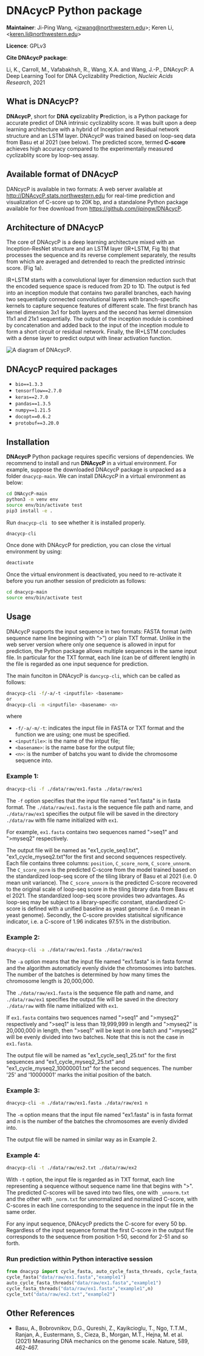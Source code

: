 DNAcycP Python package 
================

**Maintainer**: Ji-Ping Wang, \<<jzwang@northwestern.edu>\>; Keren Li, \<<keren.li@northwestern.edu>\>

**Licence**: GPLv3

**Cite DNAcycP package**:

Li, K., Carroll, M., Vafabakhsh, R., Wang, X.A. and Wang, J.-P., DNAcycP: A Deep Learning Tool for DNA Cyclizability Prediction, *Nucleic Acids Research*, 2021

## What is DNAcycP?

**DNAcycP**, short for **DNA** **cyc**lizablity **P**rediction, is a Python package for accurate predict of DNA intrinsic cyclizablity score. It was built upon a deep learning architecture with a hybrid of Inception and Residual network structure and an LSTM layer. DNAcycP was trained based on loop-seq data from Basu et al 2021 (see below). The predicted score, termed **C-score** achieves high accuracy compared to the experimentally measured cyclizablity score by loop-seq assay.

## Available format of DNAcycP

DANcycP is available in two formats: A web server available at http://DNAcycP.stats.northwestern.edu for real-time prediction and visualization of C-score up to 20K bp, and a standalone Python package available for free download from https://github.com/jipingw/DNAcycP. 


## Architecture of DNAcycP

The core of DNAcycP is a deep learning architecture mixed with an Inception-ResNet structure and an LSTM layer (IR+LSTM, Fig 1b) that processes the sequence and its reverse complement separately, the results from which are averaged and detrended to reach the predicted intrinsic score. (Fig 1a).

IR+LSTM starts with a convolutional layer for dimension reduction such that the encoded sequence space is reduced from 2D to 1D. The output is fed into an inception module that contains two parallel branches, each having two sequentially connected convolutional layers with branch-specific kernels to capture sequence features of different scale. The first branch has kernel dimension 3x1 for both layers and the second has kernel dimension 11x1 and 21x1 sequentially. The output of the inception module is combined by concatenation and added back to the input of the inception module to form a short circuit or residual network. Finally, the IR+LSTM concludes with a dense layer to predict output with linear activation function. 

![A diagram of DNAcycP.](./figures/Figure1.png)

## DNAcycP required packages

* `bio==1.3.3`
* `tensorflow==2.7.0`
* `keras==2.7.0`
* `pandas==1.3.5`
* `numpy==1.21.5`
* `docopt==0.6.2`
* `protobuf==3.20.0`


## Installation

**DNAcycP** Python package requires specific versions of dependencies. We recommend to install and run **DNAcycP** in a virtual environment. For example, suppose the downloaded DNAcycP package is unpacked as a folder `dnacycp-main`. We can install DNAcycP in a virtual environment as below:

```bash
cd DNAcycP-main
python3 -m venv env
source env/bin/activate test
pip3 install -e .
```

Run `dnacycp-cli ` to see whether it is installed properly.

```bash
dnacycp-cli 
```

Once done with DNAcycP for prediction, you can close the virtual environment by using:
```bash
deactivate
```

Once the virtual environment is deactivated, you need to re-activate it before you run another session of prediciotn as follows:
```bash
cd dnacycp-main
source env/bin/activate test
```

## Usage

DNAcycP supports the input sequence in two formats: FASTA format (with sequence name line beginning with “>”) or plain TXT format. Unlike in the web server version where only one sequence is allowed in input for prediction, the Python package allows multiple sequences in the same input file. In particular for the TXT format, each line (can be of different length) in the file is regarded as one input sequence for prediction. 

The main funciton in DNAcycP is `dancycp-cli`, which can be called as follows:
```bash
dnacycp-cli -f/-a/-t <inputfile> <basename>
or
dnacycp-cli -m <inputfile> <basename> <n>
```
where 
  * `-f/-a/-m/-t`: indicates the input file in FASTA or TXT format and the function we are using; one must be specified.
  * `<inputfile>`: is the name of the intput file;
  * `<basename>`: is the name base for the output file;
  * `<n>`: is the number of batchs you want to divide the chromosome sequence into.
  
### Example 1:

```bash
dnacycp-cli -f ./data/raw/ex1.fasta ./data/raw/ex1
```
The `-f` option specifies that the input file named "ex1.fasta" is in fasta format. 
The `./data/raw/ex1.fasta` is the sequence file path and name, and `./data/raw/ex1` specifies the output file will be saved in the directory `./data/raw` with file name initialized with `ex1`.

For example, `ex1.fasta` contains two sequences named ">seq1" and ">myseq2" respectively.

The output file will be named as "ex1_cycle_seq1.txt", "ex1_cycle_myseq2.txt"for the first and second sequences respectively. Each file contains three columns: `position`, `C_score_norm`, `C_score_unnorm`. The `C_score_norm` is the predicted C-score from the model trained based on the standardized loop-seq score of the tiling library of Basu et al 2021 (i.e. 0 mean unit variance). The `C_score_unnorm` is the predicted C-score recovered to the original scale of loop-seq score in the tiling library data from Basu et el 2021. The standardized loop-seq score provides two advantages. As loop-seq may be subject to a library-specific constant, standardized C-score is defined with a unified baseline as yeast genome (i.e. 0 mean in yeast genome). Secondly, the C-score provides statisitcal significance indicator, i.e. a C-score of 1.96 indicates 97.5% in the distribution.

### Example 2:

```bash
dnacycp-cli -a ./data/raw/ex1.fasta ./data/raw/ex1
```
The `-a` option means that the input file named "ex1.fasta" is in fasta format and the algorithm automaticly evenly divide the chromosomes into batches. The number of the batches is determined by how many times the chromosome length is 20,000,000. 

The `./data/raw/ex1.fasta` is the sequence file path and name, and `./data/raw/ex1` specifies the output file will be saved in the directory `./data/raw` with file name initialized with `ex1`.

If `ex1.fasta` contains two sequences named ">seq1" and ">myseq2" respectively and ">seq1" is less than 19,999,999 in length and ">myseq2" is 20,000,000 in length, then ">seq1" will be kept in one batch and ">myseq2" will be evenly divided into two batches. Note that this is not the case in `ex1.fasta`.

The output file will be named as "ex1_cycle_seq1_25.txt" for the first sequences and "ex1_cycle_myseq2_25.txt" and "ex1_cycle_myseq2_10000001.txt" for the second sequences. The number '25' and '10000001' marks the initial position of the batch.

### Example 3:

```bash
dnacycp-cli -m ./data/raw/ex1.fasta ./data/raw/ex1 n
```
The `-m` option means that the input file named "ex1.fasta" is in fasta format and n is the number of the batches the chromosomes are evenly divided into.

The output file will be named in similar way as in Example 2.


### Example 4:

```bash
dnacycp-cli -t ./data/raw/ex2.txt ./data/raw/ex2
```
With `-t` option, the input file is regarded as in TXT format, each line representing a sequence without sequence name line that begins with ">".
The predicted C-scores will be saved into two files, one with `_unnorm.txt` and the other with `_norm.txt` for unnormalized and normalized C-score, with C-scores in each line corresponding to the sequence in the input file in the same order.

For any input sequence, DNAcycP predicts the C-score for every 50 bp. Regardless of the input sequence format the first C-score in the output file corresponds to the sequence from position 1-50, second for 2-51 and so forth.

### Run prediction within Python interactive session

```python
from dnacycp import cycle_fasta, auto_cycle_fasta_threads, cycle_fasta_threads, cycle_txt
cycle_fasta("data/raw/ex1.fasta","example1")
auto_cycle_fasta_threads("data/raw/ex1.fasta","example1")
cycle_fasta_threads("data/raw/ex1.fasta","example1",n)
cycle_txt("data/raw/ex2.txt","example2")
```


## Other References

* Basu, A., Bobrovnikov, D.G., Qureshi, Z., Kayikcioglu, T., Ngo, T.T.M., Ranjan, A., Eustermann, S., Cieza, B., Morgan, M.T., Hejna, M. et al. (2021) Measuring DNA mechanics on the genome scale. Nature, 589, 462-467.


